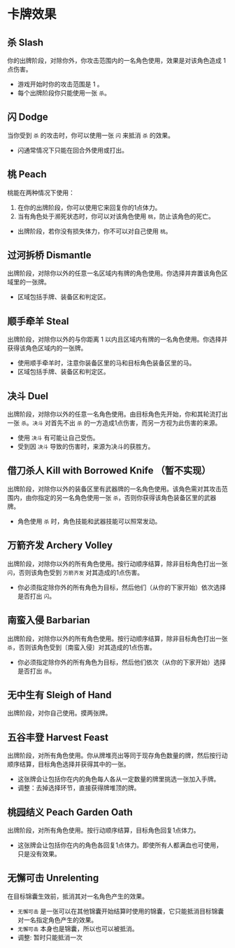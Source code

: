 # 卡牌效果

## 杀 Slash
你的出牌阶段，对除你外，你攻击范围内的一名角色使用，效果是对该角色造成 1 点伤害。
- 游戏开始时你的攻击范围是 1 。
- 每个出牌阶段你只能使用一张 `杀`。

## 闪 Dodge
当你受到 `杀` 的攻击时，你可以使用一张 `闪` 来抵消 `杀` 的效果。
- 闪通常情况下只能在回合外使用或打出。

## 桃 Peach
桃能在两种情况下使用：
1. 在你的出牌阶段，你可以使用它来回复你的1点体力。
2. 当有角色处于濒死状态时，你可以对该角色使用 `桃`，防止该角色的死亡。
- 出牌阶段，若你没有损失体力，你不可以对自己使用 `桃`。

## 过河拆桥 Dismantle
出牌阶段，对除你以外的任意一名区域内有牌的角色使用。你选择并弃置该角色区域里的一张牌。
- 区域包括手牌、装备区和判定区。

## 顺手牵羊 Steal
出牌阶段，对除你以外的与你距离 1 以内且区域内有牌的一名角色使用。你选择并获得该角色区域内的一张牌。
- 使用顺手牵羊时，注意你装备区里的马和目标角色装备区里的马。
- 区域包括手牌、装备区和判定区。

## 决斗 Duel
出牌阶段，对除你以外的任意一名角色使用。由目标角色先开始，你和其轮流打出一张 `杀`。`决斗` 对首先不出 `杀` 的一方造成1点伤害，而另一方视为此伤害的来源。
- 使用 `决斗` 有可能让自己受伤。
- 受到因 `决斗` 导致的伤害时，来源为决斗的获胜方。

## 借刀杀人 Kill with Borrowed Knife （暂不实现）
出牌阶段，对除你以外的装备区里有武器牌的一名角色使用。该角色需对其攻击范围内，由你指定的另一名角色使用一张 `杀`，否则你获得该角色装备区里的武器牌。
- 角色使用 `杀` 时，角色技能和武器技能可以照常发动。

## 万箭齐发 Archery Volley
出牌阶段，对除你以外的所有角色使用。按行动顺序结算，除非目标角色打出一张 `闪`，否则该角色受到 `万箭齐发` 对其造成的1点伤害。
- 你必须指定除你外的所有角色为目标，然后他们（从你的下家开始）依次选择是否打出 `闪`。

## 南蛮入侵 Barbarian
出牌阶段，对除你以外的所有角色使用。按行动顺序结算，除非目标角色打出一张 `杀`，否则该角色受到〔南蛮入侵〕对其造成的1点伤害。
- 你必须指定除你外的所有角色为目标，然后他们依次（从你的下家开始）选择是否打出 `杀`。

## 无中生有 Sleigh of Hand
出牌阶段，对你自己使用。摸两张牌。

## 五谷丰登 Harvest Feast
出牌阶段，对所有角色使用。你从牌堆亮出等同于现存角色数量的牌，然后按行动顺序结算，目标角色选择并获得其中的一张。
- 这张牌会让包括你在内的角色每人各从一定数量的牌里挑选一张加入手牌。
- 调整：去掉选择环节，直接获得牌堆顶的牌。

## 桃园结义 Peach Garden Oath
出牌阶段，对所有角色使用。按行动顺序结算，目标角色回复1点体力。
- 这张牌会让包括你在内的角色各回复1点体力。即使所有人都满血也可使用，只是没有效果。

## 无懈可击 Unrelenting
在目标锦囊生效前，抵消其对一名角色产生的效果。
- `无懈可击` 是一张可以在其他锦囊开始结算时使用的锦囊，它只能抵消目标锦囊对一名指定角色产生的效果。
- `无懈可击` 本身也是锦囊，所以也可以被抵消。
- 调整: 暂时只能抵消一次

